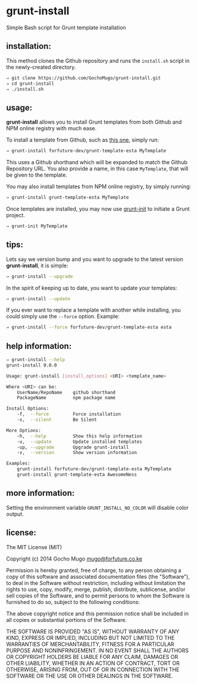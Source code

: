 
# grunt-install

Simple Bash script for Grunt template installation


## installation:

This method clones the Github repository and runs the `install.sh` script in
 the newly-created directory.

```bash
⇒ git clone https://github.com/GochoMugo/grunt-install.git
⇒ cd grunt-install
⇒ ./install.sh
```


## usage:

__grunt-install__ allows you to install Grunt templates from both Github
 and NPM online registry with much ease.

To install a template from Github, such as [this one][esta], simply run:

```bash
⇒ grunt-install forfuture-dev/grunt-template-esta MyTemplate
```

This uses a Github shorthand which will be expanded to match the Github
 Repository URL. You also provide a name, in this case `MyTemplate`, that
 will be given to the template.

You may also install templates from NPM online registry, by simply
 running:

```bash
⇒ grunt-install grunt-template-esta MyTemplate
```

Once templates are installed, you may now use [grunt-init][grunt-init] to
 initiate a Grunt project.

```bash
⇒ grunt-init MyTemplate
```


## tips:

Lets say we version bump and you want to upgrade to the latest version
 __grunt-install__, it is simple:

```bash
⇒ grunt-install --upgrade
```

In the spirit of keeping up to date, you want to update your templates:

```bash
⇒ grunt-install --update
```

If you ever want to replace a template with another while installing, you
 could simply use the `--force` option. Example:

```bash
⇒ grunt-install --force forfuture-dev/grunt-template-esta esta
```


## help information:

```bash
⇒ grunt-install --help
grunt-install 0.0.0

Usage: grunt-install [install_options] <URI> <template_name>

Where <URI> can be:
    UserName/RepoName    github shorthand
    PackageName          npm package name

Install Options:
    -f,  --force         Force installation
    -s,  --silent        Be Silent

More Options:
    -h,  --help          Show this help information
    -u,  --update        Update installed templates
    -up, --upgrade       Upgrade grunt-install
    -v,  --version       Show version information

Examples:
    grunt-install forfuture-dev/grunt-template-esta MyTemplate
    grunt-install grunt-template-esta AwesomeNess
```


## more information:

Setting the environment variable `GRUNT_INSTALL_NO_COLOR` will
 disable color output.


## license:

The MIT License (MIT)

Copyright (c) 2014 Gocho Mugo <mugo@forfuture.co.ke>

Permission is hereby granted, free of charge, to any person
obtaining a copy of this software and associated
documentation files (the "Software"), to deal in the Software
without restriction, including without limitation the rights
to use, copy, modify, merge, publish, distribute, sublicense,
and/or sell copies of the Software, and to permit persons to
whom the Software is furnished to do so, subject to the
following conditions:

The above copyright notice and this permission notice shall
be included in all copies or substantial portions of the
Software.

THE SOFTWARE IS PROVIDED "AS IS", WITHOUT WARRANTY OF ANY
KIND, EXPRESS OR IMPLIED, INCLUDING BUT NOT LIMITED TO THE
WARRANTIES OF MERCHANTABILITY, FITNESS FOR A PARTICULAR
PURPOSE AND NONINFRINGEMENT. IN NO EVENT SHALL THE AUTHORS
OR COPYRIGHT HOLDERS BE LIABLE FOR ANY CLAIM, DAMAGES OR
OTHER LIABILITY, WHETHER IN AN ACTION OF CONTRACT, TORT OR
OTHERWISE, ARISING FROM, OUT OF OR IN CONNECTION WITH THE
SOFTWARE OR THE USE OR OTHER DEALINGS IN THE SOFTWARE.


[esta]:https://github.com/forfuture-dev/grunt-template-esta
[grunt-init]:https://github.com/gruntjs/grunt-init
